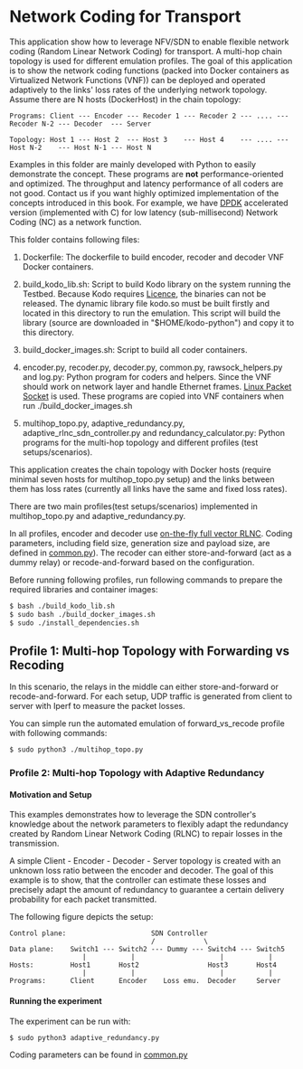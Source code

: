 # Network Coding for Transport #

This application show how to leverage NFV/SDN to enable flexible network coding (Random Linear Network Coding) for
transport. A multi-hop chain topology is used for different emulation profiles. The goal of this application is to show
the network coding functions (packed into Docker containers as Virtualized Network Functions (VNF)) can be deployed and
operated adaptively to the links' loss rates of the underlying network topology. Assume there are N hosts (DockerHost)
in the chain topology:

```text
Programs: Client --- Encoder --- Recoder 1 --- Recoder 2 --- .... --- Recoder N-2 --- Decoder  --- Server

Topology: Host 1 --- Host 2  --- Host 3    --- Host 4    --- .... --- Host N-2    --- Host N-1 --- Host N
```

Examples in this folder are mainly developed with Python to easily demonstrate the concept.
These programs are **not** performance-oriented and optimized.
The throughput and latency performance of all coders are not good.
Contact us if you want highly optimized implementation of the concepts introduced in this book. 
For example, we have [DPDK](https://www.dpdk.org/) accelerated version (implemented with C) for low latency (sub-millisecond) Network Coding (NC) as a network function.

This folder contains following files:

1.  Dockerfile: The dockerfile to build encoder, recoder and decoder VNF Docker containers.

1.  build_kodo_lib.sh: Script to build Kodo library on the system running the Testbed. Because Kodo requires
    [Licence](http://steinwurf.com/license.html), the binaries can not be released. The dynamic library file kodo.so
    must be built firstly and located in this directory to run the emulation. This script will build the library (source
    are downloaded in "$HOME/kodo-python") and copy it to this directory.

1.  build_docker_images.sh: Script to build all coder containers.

1.  encoder.py, recoder.py, decoder.py, common.py, rawsock_helpers.py and log.py: Python program for coders and helpers.
    Since the VNF should work on network layer and handle Ethernet frames.  [Linux Packet Socket](http://man7.org/linux/man-pages/man7/packet.7.html) is used.
    These programs are copied into VNF containers when run ./build_docker_images.sh

1.  multihop_topo.py, adaptive_redundancy.py, adaptive_rlnc_sdn_controller.py and redundancy_calculator.py:
    Python programs for the multi-hop topology and different profiles (test setups/scenarios).

This application creates the chain topology with Docker hosts (require minimal seven hosts for multihop_topo.py setup)
and the links between them has loss rates (currently all links have the same and fixed loss rates).

There are two main profiles(test setups/scenarios) implemented in multihop_topo.py and adaptive_redundancy.py.

In all profiles, encoder and decoder use [on-the-fly full vector RLNC](https://github.com/steinwurf/kodo-python/blob/master/examples/encode_on_the_fly.py).
Coding parameters, including field size, generation size and payload size, are defined in [common.py](./common.py)). 
The recoder can either store-and-forward (act as a dummy relay) or recode-and-forward based on the configuration.

Before running following profiles, run following commands to prepare the required libraries and container images:

```bash
$ bash ./build_kodo_lib.sh
$ sudo bash ./build_docker_images.sh
$ sudo ./install_dependencies.sh
```

## Profile 1: Multi-hop Topology with Forwarding vs Recoding ###

In this scenario, the relays in the middle can either store-and-forward or recode-and-forward.
For each setup, UDP traffic is generated from client to server with Iperf to measure the packet losses.

You can simple run the automated emulation of forward\_vs\_recode profile with following commands:

```bash
$ sudo python3 ./multihop_topo.py
```

### Profile 2: Multi-hop Topology with Adaptive Redundancy ###

#### Motivation and Setup

This examples demonstrates how to leverage the SDN controller's knowledge about the network parameters to flexibly adapt
the redundancy created by Random Linear Network Coding (RLNC) to repair losses in the transmission.

A simple Client - Encoder - Decoder - Server topology is created with an unknown loss ratio between the encoder and decoder.
The goal of this example is to show, that the controller can estimate these losses and precisely adapt the amount of
redundancy to guarantee a certain delivery probability for each packet transmitted. 

The following figure depicts the setup:

```text
Control plane:                     SDN Controller
                                   /            \
Data plane:    Switch1 --- Switch2 --- Dummy --- Switch4 --- Switch5
                  |           |                     |           |
Hosts:         Host1       Host2                 Host3       Host4 
                  |           |                     |           |
Programs:      Client      Encoder    Loss emu.  Decoder     Server
```

#### Running the experiment

The experiment can be run with:

```bash
$ sudo python3 adaptive_redundancy.py
```

Coding parameters can be found in [common.py](./common.py)
